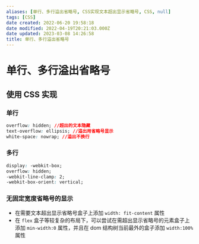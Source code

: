 ```yaml
---
aliases: [单行、多行溢出省略号, CSS实现文本超出显示省略号, CSS, null]
tags: [CSS]
date created: 2022-06-20 19:58:18
date modified: 2022-04-19T20:21:03.000Z
date updated: 2023-03-08 14:26:58
title: 单行、多行溢出省略号
---
```


# 单行、多行溢出省略号

## 使用 CSS 实现

### 单行

```css
overflow: hidden; //超出的文本隐藏
text-overflow: ellipsis; //溢出用省略号显示
white-space: nowrap; //溢出不换行
```

### 多行

```css
display: -webkit-box;
overflow: hidden;
-webkit-line-clamp: 2;
-webkit-box-orient: vertical;
```

### 无固定宽度省略号的显示

- 在需要文本超出显示省略号盒子上添加 `width: fit-content` 属性
- 在 `flex` 盒子等较复杂的布局下，可以尝试在需超出显示省略号的元素盒子上添加 `min-width:0` 属性，并且在 dom 结构树当前最外的盒子添加 `width:100%` 属性
